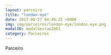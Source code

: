 ```yaml
---
layout: parceiro
title: "london-eye"
date: 2017-06-27 04:49:25 +0000
img: img/parceiros/london-eye/london-eye.png
modalID: modalGestao2001
category: Parceiros
---
```

Parceiro